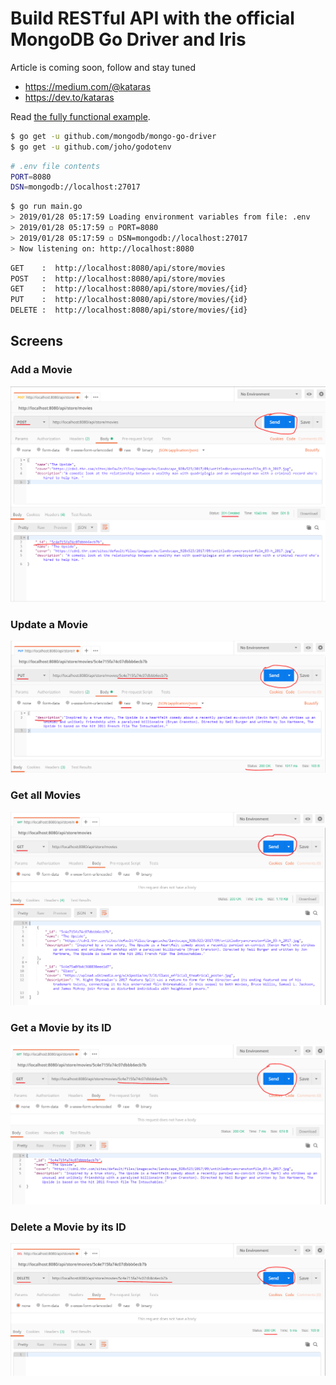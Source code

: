 # Build RESTful API with the official MongoDB Go Driver and Iris 

Article is coming soon, follow and stay tuned

- <https://medium.com/@kataras>
- <https://dev.to/kataras>

Read [the fully functional example](main.go).

```sh
$ go get -u github.com/mongodb/mongo-go-driver
$ go get -u github.com/joho/godotenv
```


```sh
# .env file contents
PORT=8080
DSN=mongodb://localhost:27017
```

```sh
$ go run main.go
> 2019/01/28 05:17:59 Loading environment variables from file: .env
> 2019/01/28 05:17:59 ◽ PORT=8080
> 2019/01/28 05:17:59 ◽ DSN=mongodb://localhost:27017
> Now listening on: http://localhost:8080
```

```sh
GET    :  http://localhost:8080/api/store/movies
POST   :  http://localhost:8080/api/store/movies
GET    :  http://localhost:8080/api/store/movies/{id}
PUT    :  http://localhost:8080/api/store/movies/{id}
DELETE :  http://localhost:8080/api/store/movies/{id}
```

## Screens

### Add a Movie
![](0_create_movie.png)

### Update a Movie

![](1_update_movie.png)

### Get all Movies

![](2_get_all_movies.png)

### Get a Movie by its ID

![](3_get_movie.png)

### Delete a Movie by its ID

![](4_delete_movie.png)

